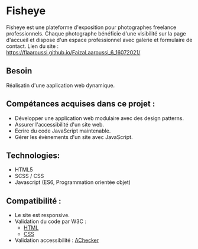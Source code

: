 # Fisheye
  Fisheye est une plateforme d'exposition pour photographes freelance professionnels. Chaque photographe bénéficie d'une visibilité sur la page d'accueil et dispose d'un   espace professionnel avec galerie et formulaire de contact.
  Lien du site : https://flaaroussi.github.io/FaizaLaaroussi_6_16072021/
  
## Besoin
 Réalisatin d'une aaplication web dynamique.

## Compétances acquises dans ce projet :
   * Développer une application web modulaire avec des design patterns.
   * Assurer l'accessibilité d'un site web.
   * Ecrire du code JavaScript maintenable.
   * Gérer les évènements d'un site avec JavaScript.


## Technologies:
   * HTML5
   * SCSS / CSS
   * Javascript (ES6, Programmation orientée objet)

## Compatibilité :
   * Le site est responsive. 
   * Validation du code par W3C :
      - <a href="https://validator.w3.org/nu/?doc=https%3A%2F%2Fflaaroussi.github.io%2FFaizaLaaroussi_6_16072021%2F">HTML</a>
      - <a href="http://jigsaw.w3.org/css-validator/validator?uri=https%3A%2F%2Fflaaroussi.github.io%2FFaizaLaaroussi_6_16072021&profile=css3svg&usermedium=all&warning=1&vextwarning=&lang=fr">CSS</a>   
   * Validation accessibilité : <a href="https://achecker.achecks.ca/checker/index.php">AChecker</a>  


      
